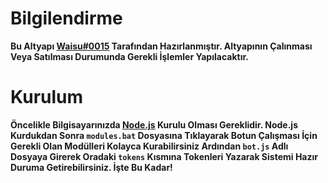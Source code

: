 # **Bilgilendirme**

**Bu Altyapı [Waisu#0015](https://discord.gg/rXn5nZr2Fw) Tarafından Hazırlanmıştır. Altyapının Çalınması Veya Satılması Durumunda Gerekli İşlemler Yapılacaktır.**

# **Kurulum**

**Öncelikle Bilgisayarınızda [Node.js](https://nodejs.org/en/) Kurulu Olması Gereklidir. Node.js Kurdukdan Sonra `modules.bat` Dosyasına Tıklayarak Botun Çalışması İçin Gerekli Olan Modülleri Kolayca Kurabilirsiniz Ardından `bot.js` Adlı Dosyaya Girerek Oradaki `tokens` Kısmına Tokenleri Yazarak Sistemi Hazır Duruma Getirebilirsiniz. İşte Bu Kadar!**
